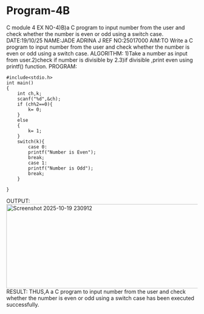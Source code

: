 # Program-4B
C module 4
EX NO-4)B)a C program to input number from the user and check whether the number is even or odd using a switch case. 
DATE:19/10/25
NAME:JADE ADRINA J
REF NO:25017000
AIM:TO Write a C program to input number from the user and check whether the number is even or odd using a switch case. 
ALGORITHM:
1)Take a number as input from user.2)check if number is divisible by 2.3)if divisible ,print even using printf() function.
PROGRAM:
```
#include<stdio.h>
int main()
{
    int ch,k;
    scanf("%d",&ch);
    if (ch%2==0){
        k= 0;
    }
    else
    {
        k= 1;
    }
    switch(k){
        case 0:
        printf("Number is Even");
        break;
        case 1:
        printf("Number is Odd");
        break;
    }
    
}
```
OUTPUT:
<img width="792" height="221" alt="Screenshot 2025-10-19 230912" src="https://github.com/user-attachments/assets/56d8ec31-7cde-492e-905f-29563cec06a6" />
RESULT:
THUS,A a C program to input number from the user and check whether the number is even or odd using a switch case has been executed successfully.


